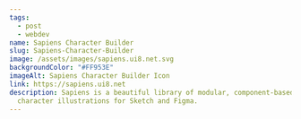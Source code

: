 ```yaml
---
tags:
  - post
  - webdev
name: Sapiens Character Builder
slug: Sapiens-Character-Builder
image: /assets/images/sapiens.ui8.net.svg
backgroundColor: "#FF953E"
imageAlt: Sapiens Character Builder Icon
link: https://sapiens.ui8.net
description: Sapiens is a beautiful library of modular, component-based
  character illustrations for Sketch and Figma.
---
```

